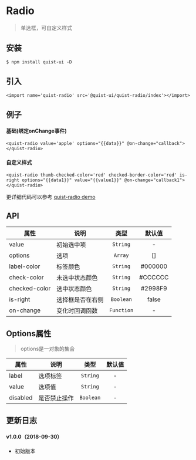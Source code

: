 # Radio

> 单选框，可自定义样式


## 安装

```js{4}
$ npm install quist-ui -D
```

## 引入
```js{4}
<import name='quist-radio' src='@quist-ui/quist-radio/index'></import>
```

## 例子

#### 基础(绑定onChange事件)

```js{4}
<quist-radio value='apple' options="{{data}}" @on-change="callback"></quist-radio>
```

#### 自定义样式

```js{4}
<quist-radio thumb-checked-color='red' checked-border-color='red' is-right options="{{data1}}" value="{{value1}}" @on-change="callback1"></quist-radio>
```

更详细代码可以参考 [quist-radio demo](https://github.com/JDsecretFE/quist-ui/tree/master/src/Radio/index.ux)

## API 

| 属性 | 说明 | 类型 | 默认值 |
|-------------|------------|:--------:|:-----:|
| value | 初始选中项 | `String` | - |
| options | 选项 | `Array` | [] |
| label-color | 标签颜色 | `String` | #000000 |
| check-color| 未选中状态颜色 | `String` | #CCCCCC |
| checked-color| 选中状态颜色 | `String` | #2998F9 |
| is-right| 选择框是否在右侧 | `Boolean` | false |
| on-change| 变化时回调函数 | `Function` | - |

## Options属性
> options是一对象的集合

| 属性 | 说明 | 类型 | 默认值 |
|-------------|------------|:--------:|:-----:|
| label | 选项标签 | `String` | - |
| value | 选项值 | `String` | - |
| disabled | 是否禁止操作 | `Boolean` | - |


## 更新日志

#### v1.0.0（2018-09-30）
* 初始版本
